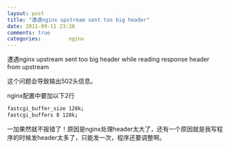 ```yaml
---
layout: post
title: "遭遇nginx upstream sent too big header"
date: 2011-09-11 23:20
comments: true
categories:         nginx
---
```


遭遇nginx upstream sent too big header while reading response header from upstream

这个问题会导致输出502头信息。

 
nginx配置中要加以下2行
```bash
fastcgi_buffer_size 128k;
fastcgi_buffers 8 128k;
```

一加果然就不报错了！原因是nginx处理header太大了，还有一个原因就是我写程序的时候发header太多了，只能发一次，程序还要调整啊。